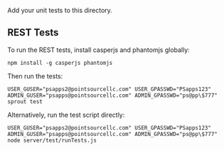 Add your unit tests to this directory.

## REST Tests

To run the REST tests, install casperjs and phantomjs globally:

```
npm install -g casperjs phantomjs
```

Then run the tests:

```
USER_GUSER="psapps2@pointsourcellc.com" USER_GPASSWD="PSapps123" ADMIN_GUSER="psapps@pointsourcellc.com" ADMIN_GPASSWD="ps@pp\$777" sprout test
```

Alternatively, run the test script directly:

```
USER_GUSER="psapps2@pointsourcellc.com" USER_GPASSWD="PSapps123" ADMIN_GUSER="psapps@pointsourcellc.com" ADMIN_GPASSWD="ps@pp\$777" node server/test/runTests.js
```